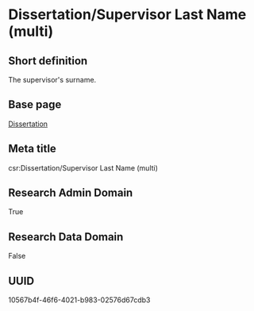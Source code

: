 # Dissertation/Supervisor Last Name (multi)
## Short definition
The supervisor's surname.
## Base page
[Dissertation](../../Objects/Dissertation.md)
## Meta title
csr:Dissertation/Supervisor Last Name (multi)
## Research Admin Domain
True
## Research Data Domain
False
## UUID
10567b4f-46f6-4021-b983-02576d67cdb3

